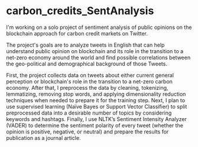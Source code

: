 # carbon_credits_SentAnalysis
I'm working on a solo project of sentiment analysis of public opinions on the blockchain approach for carbon credit markets on Twitter. 

The project's goals are to analyze tweets in English that can help understand public opinion on blockchain and its role in the transition to a net-zero economy around the world and find possible correlations between the geo-political and demographical background of those Tweets.

First, the project collects data on tweets about either current general perception or blockchain's role in the transition to a net-zero carbon economy. After that, I preprocess the data by cleaning, tokenizing, lemmatizing, removing stop words, and applying dimensionality reduction techniques when needed to prepare it for the training step. Next, I plan to use supervised learning (Naïve Bayes or Support Vector Classifier) to split preprocessed data into a desirable number of topics by considering keywords and hashtags. Finally, I use NLTK’s Sentiment Intensity Analyzer (VADER) to determine the sentiment polarity of every tweet (whether the opinion is positive, negative, or neutral) and prepare the results for publication as a journal article.

